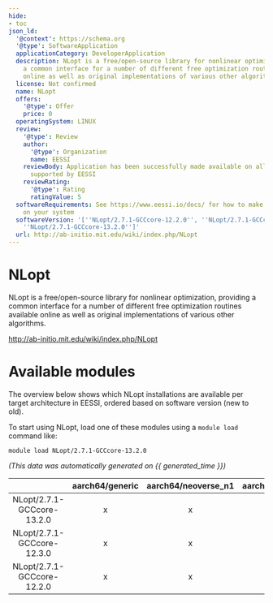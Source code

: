 ```yaml
---
hide:
- toc
json_ld:
  '@context': https://schema.org
  '@type': SoftwareApplication
  applicationCategory: DeveloperApplication
  description: NLopt is a free/open-source library for nonlinear optimization, providing
    a common interface for a number of different free optimization routines available
    online as well as original implementations of various other algorithms.
  license: Not confirmed
  name: NLopt
  offers:
    '@type': Offer
    price: 0
  operatingSystem: LINUX
  review:
    '@type': Review
    author:
      '@type': Organization
      name: EESSI
    reviewBody: Application has been successfully made available on all architectures
      supported by EESSI
    reviewRating:
      '@type': Rating
      ratingValue: 5
  softwareRequirements: See https://www.eessi.io/docs/ for how to make EESSI available
    on your system
  softwareVersion: '[''NLopt/2.7.1-GCCcore-12.2.0'', ''NLopt/2.7.1-GCCcore-12.3.0'',
    ''NLopt/2.7.1-GCCcore-13.2.0'']'
  url: http://ab-initio.mit.edu/wiki/index.php/NLopt
---
```


NLopt
=====


NLopt is a free/open-source library for nonlinear optimization, providing a common interface for a number of different free optimization routines available online as well as original implementations of various other algorithms.

http://ab-initio.mit.edu/wiki/index.php/NLopt
# Available modules


The overview below shows which NLopt installations are available per target architecture in EESSI, ordered based on software version (new to old).

To start using NLopt, load one of these modules using a `module load` command like:

```shell
module load NLopt/2.7.1-GCCcore-13.2.0
```

*(This data was automatically generated on {{ generated_time }})*  

| |aarch64/generic|aarch64/neoverse_n1|aarch64/neoverse_v1|aarch64/nvidia/grace|x86_64/generic|x86_64/amd/zen2|x86_64/amd/zen3|x86_64/amd/zen4|x86_64/intel/cascadelake|x86_64/intel/haswell|x86_64/intel/icelake|x86_64/intel/sapphirerapids|x86_64/intel/skylake_avx512|
| :---: | :---: | :---: | :---: | :---: | :---: | :---: | :---: | :---: | :---: | :---: | :---: | :---: | :---: |
|NLopt/2.7.1-GCCcore-13.2.0|x|x|x|x|x|x|x|x|x|x|x|x|x|
|NLopt/2.7.1-GCCcore-12.3.0|x|x|x|x|x|x|x|x|x|x|x|x|x|
|NLopt/2.7.1-GCCcore-12.2.0|x|x|x|x|x|x|x|x|x|x|x|x|x|
